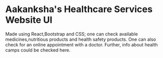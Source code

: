 # Aakanksha's Healthcare Services Website UI
Made using React,Bootstrap and CSS;
one can check available medicines,nutritious products and health safety products.
One can also check for an online appointment with a doctor.
Further, info about health camps could be checked here.

